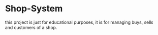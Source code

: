 # Shop-System
this project is just for educational purposes, it is for managing buys, sells and customers of a shop.
